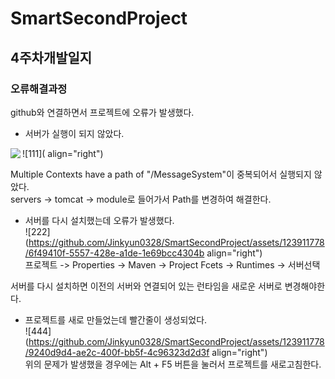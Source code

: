 # SmartSecondProject
## 4주차개발일지
### 오류해결과정
github와 연결하면서 프로젝트에 오류가 발생했다.        
- 서버가 실행이 되지 않았다.
<img src="[image_src](https://github.com/Jinkyun0328/SmartSecondProject/assets/123911778/d235e0b1-bf4a-45a0-b41d-984be1ebf9a0)" align="left">
![111]( align="right")        

Multiple Contexts have a path of "/MessageSystem"이 중복되어서 실행되지 않았다.        
servers -> tomcat -> module로 들어가서 Path를 변경하여 해결한다.        

- 서버를 다시 설치했는데 오류가 발생했다.        
![222](https://github.com/Jinkyun0328/SmartSecondProject/assets/123911778/6f49410f-5557-428e-a1de-1e69bcc4304b align="right")        
프로젝트 -> Properties -> Maven -> Project Fcets -> Runtimes -> 서버선택        

서버를 다시 설치하면 이전의 서버와 연결되어 있는 런타임을 새로운 서버로 변경해야한다.        

- 프로젝트를 새로 만들었는데 빨간줄이 생성되었다.        
![444](https://github.com/Jinkyun0328/SmartSecondProject/assets/123911778/9240d9d4-ae2c-400f-bb5f-4c96323d2d3f align="right")        
위의 문제가 발생했을 경우에는 Alt + F5 버튼을 눌러서 프로젝트를 새로고침한다.        


